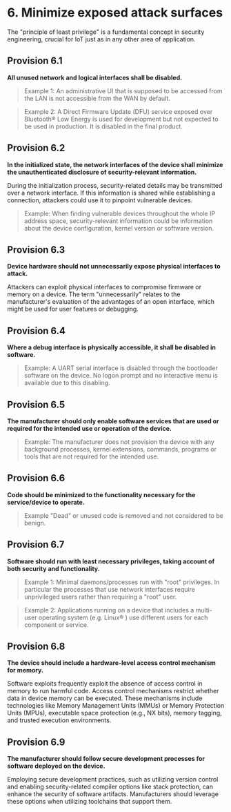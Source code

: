 # 6. Minimize exposed attack surfaces 

The "principle of least privilege" is a fundamental concept in security engineering, crucial for IoT just as in any other area of application. 

## Provision 6.1  

**All unused network and logical interfaces shall be disabled.** 

> Example 1: An administrative UI that is supposed to be accessed from the LAN is not accessible from the WAN by default. 

> Example 2: A Direct Firmware Update (DFU) service exposed over Bluetooth® Low Energy is used for development but not expected to be used in production. It is disabled in the final product. 

## Provision 6.2 

**In the initialized state, the network interfaces of the device shall minimize the unauthenticated disclosure of security-relevant information.** 

During the initialization process, security-related details may be transmitted over a network interface. If this information is shared while establishing a connection, attackers could use it to pinpoint vulnerable devices. 

> Example: When finding vulnerable devices throughout the whole IP address space, security-relevant information could be information about the device configuration, kernel version or software version. 

## Provision 6.3 

**Device hardware should not unnecessarily expose physical interfaces to attack.** 

Attackers can exploit physical interfaces to compromise firmware or memory on a device. The term "unnecessarily" relates to the manufacturer's evaluation of the advantages of an open interface, which might be used for user features or debugging. 

## Provision 6.4 

**Where a debug interface is physically accessible, it shall be disabled in software.** 

> Example: A UART serial interface is disabled through the bootloader software on the device. No logon prompt and no interactive menu is available due to this disabling. 

## Provision 6.5  

**The manufacturer should only enable software services that are used or required for the intended use or operation of the device.** 

> Example: The manufacturer does not provision the device with any background processes, kernel extensions, commands, programs or tools that are not required for the intended use. 

## Provision 6.6  

**Code should be minimized to the functionality necessary for the service/device to operate.** 

> Example "Dead" or unused code is removed and not considered to be benign. 

## Provision 6.7 

**Software should run with least necessary privileges, taking account of both security and functionality.** 

> Example 1: Minimal daemons/processes run with "root" privileges. In particular the processes that use network interfaces require unprivileged users rather than requiring a "root" user. 

> Example 2: Applications running on a device that includes a multi-user operating system (e.g. Linux® ) use different users for each component or service. 

## Provision 6.8 

**The device should include a hardware-level access control mechanism for memory.** 

Software exploits frequently exploit the absence of access control in memory to run harmful code. Access control mechanisms restrict whether data in device memory can be executed. These mechanisms include technologies like Memory Management Units (MMUs) or Memory Protection Units (MPUs), executable space protection (e.g., NX bits), memory tagging, and trusted execution environments. 

## Provision 6.9  

**The manufacturer should follow secure development processes for software deployed on the device.** 

Employing secure development practices, such as utilizing version control and enabling security-related compiler options like stack protection, can enhance the security of software artifacts. Manufacturers should leverage these options when utilizing toolchains that support them.
